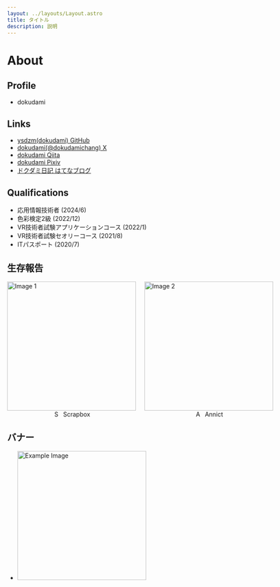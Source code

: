 ```yaml
---
layout: ../layouts/Layout.astro
title: タイトル
description: 説明
---
```


<h1 class="title ">About</h1>

## Profile

- dokudami

## Links

- [ysdzm(dokudami) GitHub](https://github.com/ysdzm)
- [dokudami(@dokudamichang) X](https://x.com/dokudamichang)
- [dokudami Qiita](https://qiita.com/dokudami)
- [dokudami Pixiv](https://www.pixiv.net/users/62534197)
- [ドクダミ日記 はてなブログ](https://dokudamichang.hatenablog.com/archive)

## Qualifications

- 応用情報技術者 (2024/6)
- 色彩検定2級 (2022/12)
- VR技術者試験アプリケーションコース (2022/1)
- VR技術者試験セオリーコース (2021/8)
- ITパスポート (2020/7)

## 生存報告

<!-- - <p style="text-align: center; display: inline-flex; align-items: center; justify-content: center; margin: 0;"><img src="http://www.google.com/s2/favicons?domain=https://scrapbox.io" alt="Scrapbox Favicon" style="margin-right: 8px; vertical-align: middle; width: 16px; height: 16px;">Scrapbox</p><img src="https://pixe.la/v1/users/dokudami/graphs/dokudamibox.svg" alt="Image 1" style="width: 100%; margin :0">

- <p style="text-align: center; display: inline-flex; align-items: center; justify-content: center; margin: 0;"><img src="http://www.google.com/s2/favicons?domain=https://annict.com/" alt="Annict Favicon" style="margin-right: 8px; vertical-align: middle; width: 16px; height: 16px;">Annict</p><a href="https://annict.com/@dokudami/watching"><img src="https://annict-profile-card.us.aldryn.io/watching/dokudami?season=all&bg_color=hsla(0, 0%, 100%, 0.8)#.svg" alt="Image 2" style="width: 300px; margin:0"></a> -->

<div class="flex-container" style="display: flex; justify-content: space-between; gap: 20px; align-items: flex-start;">
    <div class="flex-item" style="display: flex; flex-direction: column; align-items: center; flex: 1; max-height: 400px;">
        <a href="https://pixe.la/v1/users/dokudami/graphs/dokudamibox.html">
            <img src="https://pixe.la/v1/users/dokudami/graphs/dokudamibox.svg?mode=short" alt="Image 1" style="width: 300px; height: auto; display: block; margin:0">
        </a>
        <p style="text-align: center; display: inline-flex; align-items: center; justify-content: center; margin: 0;">
        <img src="http://www.google.com/s2/favicons?domain=https://scrapbox.io" alt="Scrapbox Favicon" style="margin-right: 8px; vertical-align: middle; width: 16px; height: 16px;">
        Scrapbox
        </p>
    </div>
    <div class="flex-item" style="display: flex; flex-direction: column; align-items: center; flex: 1; max-height: 400px;">
        <a href="https://annict.com/@dokudami/watching">
            <img src="https://annict-profile-card.us.aldryn.io/watching/dokudami?season=all&bg_color=hsla(0, 0%, 100%, 0.8)#.svg" alt="Image 2" style="width: 300px; height: auto; display: block; margin:0">
        </a>
        <p style="text-align: center; display: inline-flex; align-items: center; justify-content: center; margin: 0;">
        <img src="http://www.google.com/s2/favicons?domain=https://annict.com/" alt="Annict Favicon" style="margin-right: 8px; vertical-align: middle; width: 16px; height: 16px;">
        Annict
        </p>
    </div>
</div>


## バナー

- <a href="https://nitmic.club.nitech.ac.jp/"><img src="/nitmic_banner.png" alt="Example Image" style="width: 300px;" /></a>

